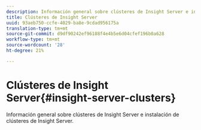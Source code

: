 ```yaml
---
description: Información general sobre clústeres de Insight Server e instalación de clústeres de Insight Server.
title: Clústeres de Insight Server
uuid: 93aeb750-ccfe-4029-ba8e-9cdad956175a
translation-type: tm+mt
source-git-commit: d9df90242ef96188f4e4b5e6d04cfef196b0a628
workflow-type: tm+mt
source-wordcount: '28'
ht-degree: 21%

---
```



# Clústeres de Insight Server{#insight-server-clusters}

Información general sobre clústeres de Insight Server e instalación de clústeres de Insight Server.

